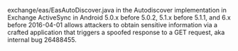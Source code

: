 exchange/eas/EasAutoDiscover.java in the Autodiscover implementation in Exchange ActiveSync in Android 5.0.x before 5.0.2, 5.1.x before 5.1.1, and 6.x before 2016-04-01 allows attackers to obtain sensitive information via a crafted application that triggers a spoofed response to a GET request, aka internal bug 26488455.